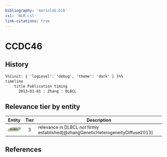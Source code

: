 ```yaml
---
bibliography: 'morinlab.bib'
csl: 'NLM.csl'
link-citations: true
---
```


# CCDC46

## History

```mermaid
%%{init: { 'logLevel': 'debug', 'theme': 'dark' } }%%
timeline
    title Publication timing
      2013-01-01 : Zhang : DLBCL
```


## Relevance tier by entity

|Entity|Tier|Description|
|:------:|:----:|--------------------------------------|
|![DLBCL](images/icons/DLBCL_tier3.png)|3|relevance in DLBCL not firmly established[@zhangGeneticHeterogeneityDiffuse2013]|





## References


